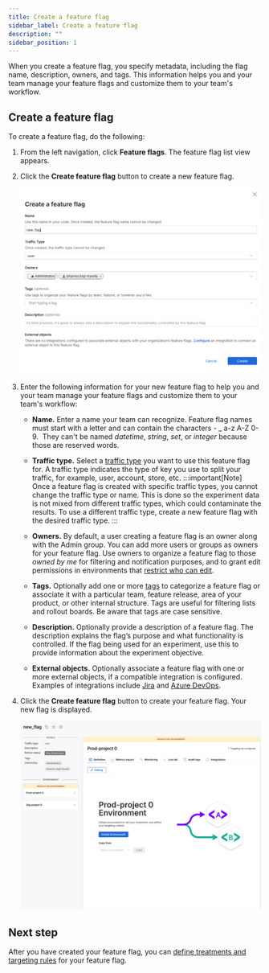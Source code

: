 ```yaml
---
title: Create a feature flag
sidebar_label: Create a feature flag
description: ""
sidebar_position: 1
---
```


<p>
  <button hidden style={{borderRadius:'8px', border:'1px', fontFamily:'Courier New', fontWeight:'800', textAlign:'left'}}> help.split.io link: https://help.split.io/hc/en-us/articles/9058495582349-Create-a-feature-flag </button>
</p>

When you create a feature flag, you specify metadata, including the flag name, description, owners, and tags. This information helps you and your team manage your feature flags and customize them to your team's workflow.

## Create a feature flag

To create a feature flag, do the following:

1. From the left navigation, click **Feature flags**. The feature flag list view appears.

2. Click the **Create feature flag** button to create a new feature flag.

    ![](./static/create-a-feature-flag.png)

3. Enter the following information for your new feature flag to help you and your team manage your feature flags and customize them to your team's workflow:

    * **Name.** Enter a name your team can recognize. Feature flag names must start with a letter and can contain the characters - _ a-z A-Z 0-9.  They can't be named *datetime*, *string*, *set*, or *integer* because those are reserved words.
    * **Traffic type.** Select a [traffic type](https://help.split.io/hc/en-us/articles/360019916311) you want to use this feature flag for. A traffic type indicates the type of key you use to split your traffic, for example, user, account, store, etc.
      :::important[Note]
      Once a feature flag is created with specific traffic types, you cannot change the traffic type or name. This is done so the experiment data is not mixed from different traffic types, which could contaminate the results. To use a different traffic type, create a new feature flag with the desired traffic type.
      :::

    * **Owners.** By default, a user creating a feature flag is an owner along with the Admin group. You can add more users or groups as owners for your feature flag. Use owners to organize a feature flag to those *owned by me* for filtering and notification purposes, and to grant edit permissions in environments that [restrict who can edit](https://help.split.io/hc/en-us/articles/360020579052-Permissions).
    * **Tags.** Optionally add one or more [tags](https://help.split.io/hc/en-us/articles/360020839151) to categorize a feature flag or associate it with a particular team, feature release, area of your product, or other internal structure. Tags are useful for filtering lists and rollout boards. Be aware that tags are case sensitive.
    * **Description.** Optionally provide a description of a feature flag. The description explains the flag’s purpose and what functionality is controlled. If the flag being used for an experiment, use this to provide information about the experiment objective.
    * **External objects.** Optionally associate a feature flag with one or more external objects, if a compatible integration is configured. Examples of integrations include [Jira](/docs/feature-management-experimentation/integrations/jira-cloud) and [Azure DevOps](/docs/feature-management-experimentation/integrations/azure-devops).

4. Click the **Create feature flag** button to create your feature flag. Your new flag is displayed. 

    ![](./static/create-a-feature-flag-initiate-environment.png)

## Next step

After you have created your feature flag, you can [define treatments and targeting rules](/docs/feature-management-experimentation/feature-management/define-feature-flag-treatments-and-targeting) for your feature flag.